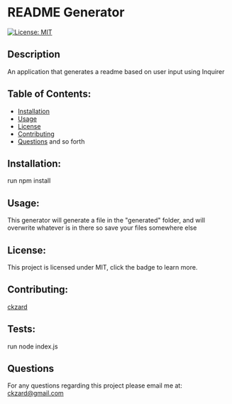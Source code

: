 # README Generator

  [![License: MIT](https://img.shields.io/badge/License-MIT-yellow.svg)](https://opensource.org/licenses/MIT)

  ## Description 
  An application that generates a readme based on user input using Inquirer

  ## Table of Contents:
  * [Installation](#installation)
  * [Usage](#usage)
  * [License](#license)
  * [Contributing](#contributing)
  * [Questions](#questions)
  and so forth

  ## Installation:
  run npm install

  ## Usage:
  This generator will generate a file in the "generated" folder, and will overwrite whatever is in there so save your files somewhere else

  ## License:
  This project is licensed under MIT, click the badge to learn more.

  ## Contributing:
  [ckzard](https://www.github.com/ckzard)

  ## Tests:
  run node index.js

  ## Questions
  For any questions regarding this project please email me at:
  ckzard@gmail.com

